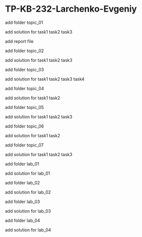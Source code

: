 # TP-KB-232-Larchenko-Evgeniy
add folder topic_01

add solution for task1 task2 task3

add report file

add folder topic_02

add solution for task1 task2 task3

add folder topic_03

add solution for task1 task2 task3 task4

add folder topic_04

add solution for task1 task2 

add folder topic_05

add solution for task1 task2 task3

add folder topic_06

add solution for task1 task2 

add folder topic_07

add solution for task1 task2 task3

add folder lab_01

add solution for lab_01

add folder lab_02

add solution for lab_02

add folder lab_03

add solution for lab_03

add folder lab_04

add solution for lab_04